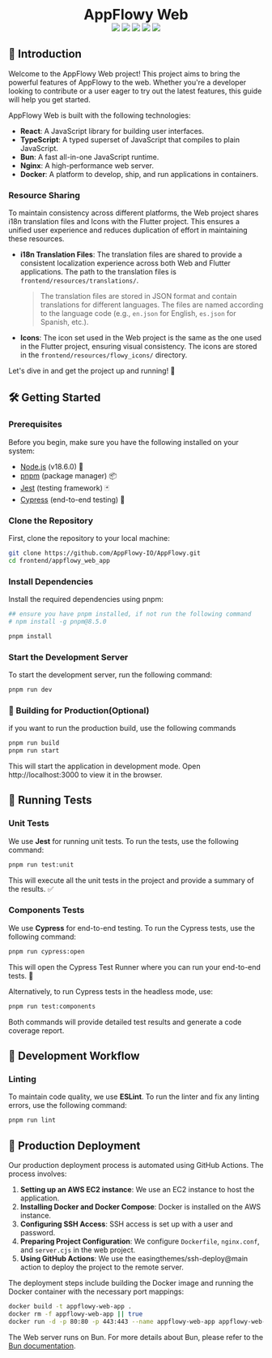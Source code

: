 <h1 align="center" style="margin:0"> AppFlowy Web </h1>
<div align="center">
  <img src="https://img.shields.io/badge/React-v18.2.0-blue"/>
  <img src="https://img.shields.io/badge/TypeScript-v4.9.5-blue"/>
  <img src="https://img.shields.io/badge/Nginx-v1.21.6-brightgreen"/>
  <img src="https://img.shields.io/badge/Bun-latest-black"/>
  <img src="https://img.shields.io/badge/Docker-v20.10.12-blue"/>
</div>

## 🌟 Introduction

Welcome to the AppFlowy Web project! This project aims to bring the powerful features of AppFlowy to the web. Whether
you're a developer looking to contribute or a user eager to try out the latest features, this guide will help you get
started.

AppFlowy Web is built with the following technologies:

- **React**: A JavaScript library for building user interfaces.
- **TypeScript**: A typed superset of JavaScript that compiles to plain JavaScript.
- **Bun**: A fast all-in-one JavaScript runtime.
- **Nginx**: A high-performance web server.
- **Docker**: A platform to develop, ship, and run applications in containers.

### Resource Sharing

To maintain consistency across different platforms, the Web project shares i18n translation files and Icons with the
Flutter project. This ensures a unified user experience and reduces duplication of effort in maintaining these
resources.

- **i18n Translation Files**: The translation files are shared to provide a consistent localization experience across
  both Web and Flutter applications. The path to the translation files is `frontend/resources/translations/`.

  > The translation files are stored in JSON format and contain translations for different languages. The files are
  named according to the language code (e.g., `en.json` for English, `es.json` for Spanish, etc.).

- **Icons**: The icon set used in the Web project is the same as the one used in the Flutter project, ensuring visual
  consistency. The icons are stored in the `frontend/resources/flowy_icons/` directory.

Let's dive in and get the project up and running! 🚀

## 🛠 Getting Started

### Prerequisites

Before you begin, make sure you have the following installed on your system:

- [Node.js](https://nodejs.org/) (v18.6.0) 🌳
- [pnpm](https://pnpm.io/) (package manager) 📦
- [Jest](https://jestjs.io/) (testing framework) 🃏
- [Cypress](https://www.cypress.io/) (end-to-end testing) 🧪

### Clone the Repository

First, clone the repository to your local machine:

```bash
git clone https://github.com/AppFlowy-IO/AppFlowy.git
cd frontend/appflowy_web_app
```

### Install Dependencies

Install the required dependencies using pnpm:

```bash
## ensure you have pnpm installed, if not run the following command
# npm install -g pnpm@8.5.0

pnpm install
```

### Start the Development Server

To start the development server, run the following command:

```bash
pnpm run dev
```

### 🚀 Building for Production(Optional)

if you want to run the production build, use the following commands

```bash
pnpm run build
pnpm run start
```

This will start the application in development mode. Open http://localhost:3000 to view it in the browser.

## 🧪 Running Tests

### Unit Tests

We use **Jest** for running unit tests. To run the tests, use the following command:

```bash
pnpm run test:unit
```

This will execute all the unit tests in the project and provide a summary of the results. ✅

### Components Tests

We use **Cypress** for end-to-end testing. To run the Cypress tests, use the following command:

```bash
pnpm run cypress:open
```

This will open the Cypress Test Runner where you can run your end-to-end tests. 🧪

Alternatively, to run Cypress tests in the headless mode, use:

```bash
pnpm run test:components
```

Both commands will provide detailed test results and generate a code coverage report.

## 🔄 Development Workflow

### Linting

To maintain code quality, we use **ESLint**. To run the linter and fix any linting errors, use the following command:

```bash
pnpm run lint
```

## 🚀 Production Deployment

Our production deployment process is automated using GitHub Actions. The process involves:

1. **Setting up an AWS EC2 instance**: We use an EC2 instance to host the application.
2. **Installing Docker and Docker Compose**: Docker is installed on the AWS instance.
3. **Configuring SSH Access**: SSH access is set up with a user and password.
4. **Preparing Project Configuration**: We configure `Dockerfile`, `nginx.conf`, and `server.cjs` in the web project.
5. **Using GitHub Actions**: We use the easingthemes/ssh-deploy@main action to deploy the project to the remote server.

The deployment steps include building the Docker image and running the Docker container with the necessary port
mappings:

```bash
docker build -t appflowy-web-app .
docker rm -f appflowy-web-app || true
docker run -d -p 80:80 -p 443:443 --name appflowy-web-app appflowy-web-app
```

The Web server runs on Bun. For more details about Bun, please refer to the [Bun documentation](https://bun.sh/).

